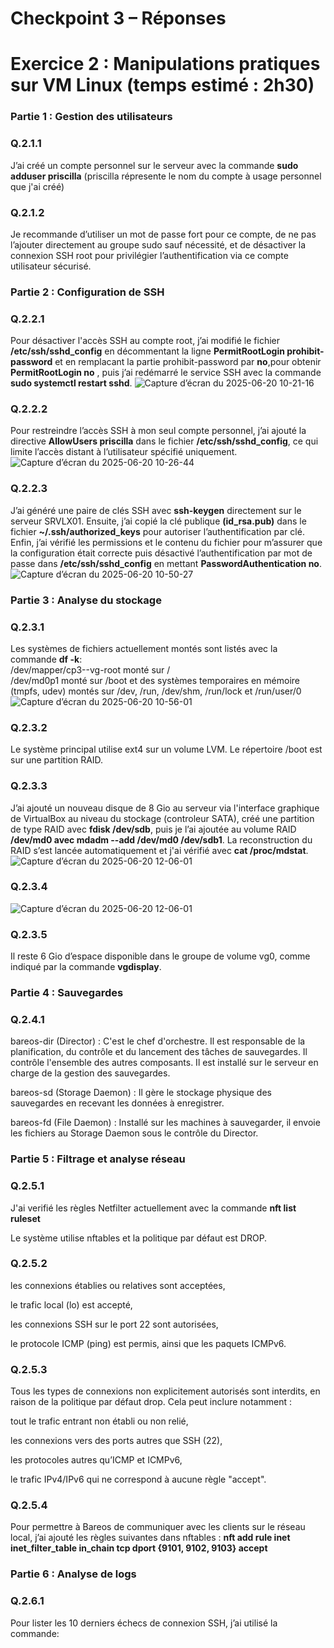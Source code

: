 # Checkpoint 3 – Réponses

# Exercice 2 : Manipulations pratiques sur VM Linux (temps estimé : 2h30) 

### Partie 1 : Gestion des utilisateurs
### Q.2.1.1  
J’ai créé un compte personnel sur le serveur avec la commande **sudo adduser priscilla** (priscilla répresente le nom du compte à usage personnel que j'ai créé)

### Q.2.1.2  
Je recommande d’utiliser un mot de passe fort pour ce compte, de ne pas l’ajouter directement au groupe sudo sauf nécessité, et de désactiver la connexion SSH root pour privilégier l’authentification via ce compte utilisateur sécurisé.

### Partie 2 : Configuration de SSH
### Q.2.2.1  
Pour désactiver l'accès SSH au compte root, j’ai modifié le fichier **/etc/ssh/sshd_config** en décommentant la ligne **PermitRootLogin prohibit-password** et en remplacant la partie prohibit-password par **no**,pour obtenir **PermitRootLogin no** , puis j’ai redémarré le service SSH avec la commande **sudo systemctl restart sshd**.
![Capture d’écran du 2025-06-20 10-21-16](https://github.com/priscilla991/R-ponses_Checkpoint3/blob/main/Capture%20d%E2%80%99%C3%A9cran%20du%202025-06-20%2010-21-16.png)

### Q.2.2.2  
Pour restreindre l’accès SSH à mon seul compte personnel, j’ai ajouté la directive **AllowUsers priscilla** dans le fichier **/etc/ssh/sshd_config**, ce qui limite l’accès distant à l’utilisateur spécifié uniquement.  
![Capture d’écran du 2025-06-20 10-26-44](https://github.com/priscilla991/R-ponses_Checkpoint3/blob/main/Capture%20d%E2%80%99%C3%A9cran%20du%202025-06-20%2010-26-44.png)

### Q.2.2.3  
J’ai généré une paire de clés SSH avec **ssh-keygen** directement sur le serveur SRVLX01.
Ensuite, j’ai copié la clé publique **(id_rsa.pub)** dans le fichier **~/.ssh/authorized_keys** pour autoriser l’authentification par clé.
Enfin, j’ai vérifié les permissions et le contenu du fichier pour m’assurer que la configuration était correcte puis désactivé l’authentification par mot de passe dans **/etc/ssh/sshd_config** en mettant **PasswordAuthentication no**.  
![Capture d’écran du 2025-06-20 10-50-27](https://github.com/priscilla991/R-ponses_Checkpoint3/blob/main/Capture%20d%E2%80%99%C3%A9cran%20du%202025-06-20%2010-50-27.png)

### Partie 3 : Analyse du stockage  
### Q.2.3.1
Les systèmes de fichiers actuellement montés sont listés avec la commande **df -k**:  
/dev/mapper/cp3--vg-root monté sur /  
/dev/md0p1 monté sur /boot  et des systèmes temporaires en mémoire (tmpfs, udev) montés sur /dev, /run, /dev/shm, /run/lock et /run/user/0
![Capture d’écran du 2025-06-20 10-56-01](https://github.com/priscilla991/R-ponses_Checkpoint3/blob/main/Capture%20d%E2%80%99%C3%A9cran%20du%202025-06-20%2010-56-01.png)  

### Q.2.3.2
Le système principal utilise ext4 sur un volume LVM. Le répertoire /boot est sur une partition RAID.

### Q.2.3.3  
J’ai ajouté un nouveau disque de 8 Gio au serveur via l'interface graphique de VirtualBox au niveau du stockage (controleur SATA), créé une partition de type RAID avec **fdisk /dev/sdb**, puis je l’ai ajoutée au volume RAID **/dev/md0 avec mdadm --add /dev/md0 /dev/sdb1**. La reconstruction du RAID s’est lancée automatiquement et j'ai vérifié avec **cat /proc/mdstat**.
![Capture d’écran du 2025-06-20 12-06-01](https://github.com/priscilla991/R-ponses_Checkpoint3/blob/main/Capture%20d%E2%80%99%C3%A9cran%20du%202025-06-20%2011-29-46.png)

### Q.2.3.4
![Capture d’écran du 2025-06-20 12-06-01](https://github.com/priscilla991/R-ponses_Checkpoint3/blob/main/Capture%20d%E2%80%99%C3%A9cran%20du%202025-06-20%2012-06-01.png)

### Q.2.3.5
Il reste 6 Gio d’espace disponible dans le groupe de volume vg0, comme indiqué par la commande **vgdisplay**.

### Partie 4 : Sauvegardes

### Q.2.4.1

bareos-dir (Director) : C'est le chef d'orchestre. Il est responsable de la planification, du contrôle et du lancement des tâches de sauvegardes. Il contrôle l'ensemble des autres composants. Il est installé sur le serveur en charge de la gestion des sauvegardes.

bareos-sd (Storage Daemon) : Il gère le stockage physique des sauvegardes en recevant les données à enregistrer.

bareos-fd (File Daemon) : Installé sur les machines à sauvegarder, il envoie les fichiers au Storage Daemon sous le contrôle du Director.

### Partie 5 : Filtrage et analyse réseau
### Q.2.5.1
J'ai verifié les règles Netfilter actuellement avec la commande **nft list ruleset**

Le système utilise nftables et la politique par défaut est DROP.

### Q.2.5.2
les connexions établies ou relatives sont acceptées,

le trafic local (lo) est accepté,

les connexions SSH sur le port 22 sont autorisées,

le protocole ICMP (ping) est permis, ainsi que les paquets ICMPv6.

### Q.2.5.3
Tous les types de connexions non explicitement autorisés sont interdits, en raison de la politique par défaut drop. Cela peut inclure notamment :

tout le trafic entrant non établi ou non relié,

les connexions vers des ports autres que SSH (22),

les protocoles autres qu’ICMP et ICMPv6,

le trafic IPv4/IPv6 qui ne correspond à aucune règle "accept".

### Q.2.5.4
Pour permettre à Bareos de communiquer avec les clients sur le réseau local, j’ai ajouté les règles suivantes dans nftables :
**nft add rule inet inet_filter_table in_chain tcp dport {9101, 9102, 9103} accept**

### Partie 6 : Analyse de logs

### Q.2.6.1
Pour lister les 10 derniers échecs de connexion SSH, j’ai utilisé la commande:



